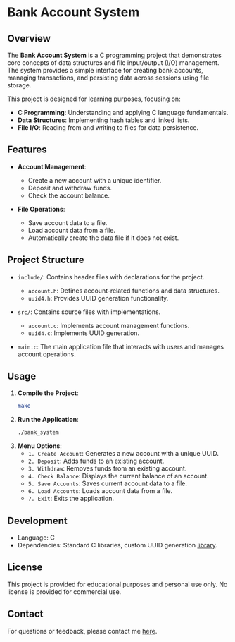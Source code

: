 # Bank Account System

## Overview

The **Bank Account System** is a C programming project that demonstrates core concepts of data structures and file input/output (I/O) management. The system provides a simple interface for creating bank accounts, managing transactions, and persisting data across sessions using file storage.

This project is designed for learning purposes, focusing on:
- **C Programming**: Understanding and applying C language fundamentals.
- **Data Structures**: Implementing hash tables and linked lists.
- **File I/O**: Reading from and writing to files for data persistence.

## Features

- **Account Management**:
    - Create a new account with a unique identifier.
    - Deposit and withdraw funds.
    - Check the account balance.

- **File Operations**:
    - Save account data to a file.
    - Load account data from a file.
    - Automatically create the data file if it does not exist.

## Project Structure

- `include/`: Contains header files with declarations for the project.
    - `account.h`: Defines account-related functions and data structures.
    - `uuid4.h`: Provides UUID generation functionality.

- `src/`: Contains source files with implementations.
    - `account.c`: Implements account management functions.
    - `uuid4.c`: Implements UUID generation.

- `main.c`: The main application file that interacts with users and manages account operations.

## Usage

1. **Compile the Project**:
   ```bash
   make
   ```
2. **Run the Application**:
    ```bash
    ./bank_system
    ```
3. **Menu Options**:
   - `1. Create Account`: Generates a new account with a unique UUID.
   - `2. Deposit`: Adds funds to an existing account.
   - `3. Withdraw`: Removes funds from an existing account.
   - `4. Check Balance`: Displays the current balance of an account.
   - `5. Save Accounts`: Saves current account data to a file.
   - `6. Load Accounts`: Loads account data from a file.
   - `7. Exit`: Exits the application.

## Development
- Language: C
- Dependencies: Standard C libraries, custom UUID generation [library](https://github.com/gpakosz/uuid4).
   
## License
This project is provided for educational purposes and personal use only. No license is provided for commercial use.

## Contact
For questions or feedback, please contact me [here](mailto:alvarodiagoaguilar@gmail.com?subject=C%20Banking%20System).
